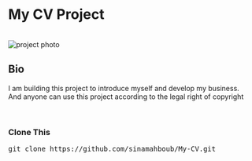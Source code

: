 <h1> My CV Project </h1>

</br>

<img src="https://github.com/sinamahboub/My-CV/blob/main/assets/images/CV%20img.png" alt="project photo">

</br>

<h2> Bio </h2>
<p>
  I am building this project to introduce myself and develop my business.
  </br>
And anyone can use this project according to the legal right of copyright
</p>

</br>

<h3> Clone This </h3>
<pre>
git clone https://github.com/sinamahboub/My-CV.git
</pre>
